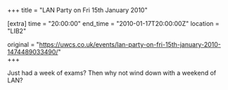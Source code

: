 +++
title = "LAN Party on Fri 15th January 2010"

[extra]
time = "20:00:00"
end_time = "2010-01-17T20:00:00Z"
location = "LIB2"

original = "https://uwcs.co.uk/events/lan-party-on-fri-15th-january-2010-1474489033490/"    
+++

Just had a week of exams? Then why not wind down with a weekend of LAN?

